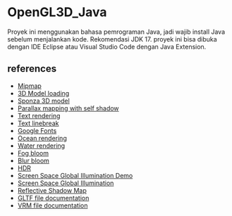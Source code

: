 # OpenGL3D_Java

Proyek ini menggunakan bahasa pemrograman Java, jadi wajib install Java sebelum menjalankan kode. Rekomendasi JDK 17.
proyek ini bisa dibuka dengan IDE Eclipse atau Visual Studio Code dengan Java Extension.

<h2>references</h2>
<ul>
  <li><a href="https://www.learnopengles.com/tag/mipmap/">
      Mipmap </a>
  </li>
  <li><a href="https://www.youtube.com/watch?v=deihUO05Br8">
      3D Model loading </a>
  </li>
  <li><a href="https://github.com/jimmiebergmann/Sponza">
      Sponza 3D model </a>
  </li>
  <li><a href="http://chanhaeng.blogspot.com/2019/01/normalparllax-mapping-with-self.html">
      Parallax mapping with self shadow </a>
  </li>
  <li><a href="https://github.com/SilverTiger/lwjgl3-tutorial/wiki/Fonts">
      Text rendering </a>
  </li>
  <li><a href="https://docs.oracle.com/en/java/javase/16/docs/api/java.base/java/text/BreakIterator.html">
      Text linebreak </a>
  </li>
    <li><a href="https://fonts.google.com/">
      Google Fonts </a>
  </li>
  <li><a href="https://outerra.blogspot.com/2011/02/ocean-rendering.html">
      Ocean rendering </a>
  </li>
  <li><a href="https://fire-face.com/water/">
      Water rendering </a>
  </li>
  <li><a href="https://catlikecoding.com/unity/tutorials/advanced-rendering/bloom/">
      Fog bloom </a>
  </li>
  <li><a href="https://learnopengl.com/Advanced-Lighting/Bloom">
      Blur bloom </a>
  </li>
  <li><a href="https://learnopengl.com/Advanced-Lighting/HDR">
      HDR </a>
  </li>
  <li><a href="https://www.youtube.com/watch?app=desktop&v=OPFvcsQAKjc">
      Screen Space Global Illumination Demo </a>
  </li>
  <li><a href="https://www.shadertoy.com/view/fddfDX">
      Screen Space Global Illumination </a>
  </li>
  <li><a href="https://zhuanlan.zhihu.com/p/555476307">
      Reflective Shadow Map </a>
  </li>
  <li><a href="https://github.com/KhronosGroup/glTF/blob/main/specification/2.0/README.md">
      GLTF file documentation </a>
  </li>
  <li><a href="https://vrm.dev/">
      VRM file documentation </a>
  </li>
</ul>
